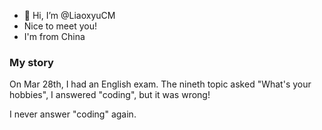 - 👋 Hi, I’m @LiaoxyuCM
- Nice to meet you!
- I'm from China

### My story

On Mar 28th, I had an English exam. The nineth topic asked "What's your hobbies", I answered "coding", but it was wrong!

I never answer "coding" again.
